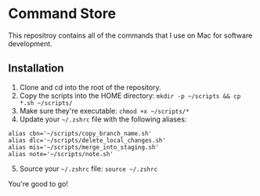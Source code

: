 # Command Store

This repositroy contains all of the commands that I use on Mac for software development.

## Installation
1. Clone and cd into the root of the repository.
2. Copy the scripts into the HOME directory: `mkdir -p ~/scripts && cp *.sh ~/scripts/`
3. Make sure they're executable: `chmod +x ~/scripts/*`
4. Update your `~/.zshrc` file with the following aliases:

```
alias cbn='~/scripts/copy_branch_name.sh'
alias dlc='~/scripts/delete_local_changes.sh'
alias mis='~/scripts/merge_into_staging.sh'
alias note='~/scripts/note.sh'
```

5. Source your `~/.zshrc` file: `source ~/.zshrc`

You're good to go!
